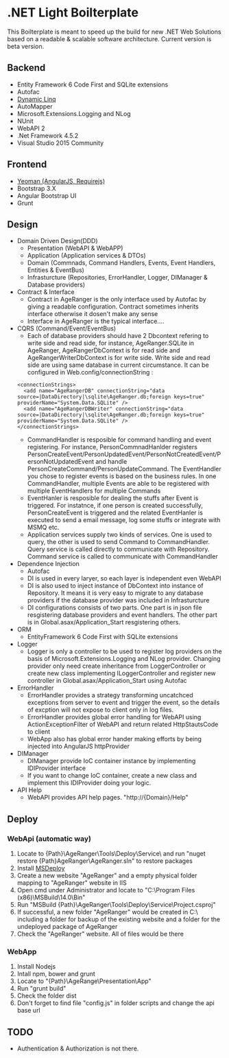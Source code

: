 # .NET Light Boilterplate 
This Boilterplate is meant to speed up the build for new .NET Web Solutions based on a readable & scalable software architecture. Current version is beta version. 
## Backend
- Entity Framework 6 Code First and SQLite extensions
- Autofac
- [Dynamic Linq](https://github.com/kahanu/System.Linq.Dynamic)
- AutoMapper
- Microsoft.Extensions.Logging and NLog
- NUnit
- WebAPI 2
- .Net Framework 4.5.2
- Visual Studio 2015 Community
## Frontend
- [Yeoman (AngularJS, Requirejs)](https://github.com/aaronallport/generator-angular-require)
- Bootstrap 3.X
- Angular Bootstrap UI
- Grunt
## Design 
- Domain Driven Design(DDD)
  - Presentation (WebAPI & WebAPP)
  - Application (Application services & DTOs)
  - Domain (Commnads, Command Handlers, Events, Event Handlers, Entities & EventBus)
  - Infrasturcture (Repositories, ErrorHandler, Logger, DIManager & Database providers)
- Contract & Interface
  - Contract in AgeRanger is the only interface used by Autofac by giving a readable configuration. Contract sometimes inherits interface otherwise it dosen't make any sense
  - Interface in AgeRanger is the typical interface....
- CQRS (Command/Event/EventBus)
  - Each of database providers should have 2 Dbcontext refering to write side and read side, for instance, AgeRanger.SQLite in AgeRanger, AgeRangerDbContext is for read side and AgeRangerWriterDbContext is for write side. Write side and read side are using same database in current circumstance. It can be configured in Web.config/connectionString :
  ```
  <connectionStrings>
    <add name="AgeRangerDB" connectionString="data source=|DataDirectory|\sqlite\AgeRanger.db;foreign keys=true" providerName="System.Data.SQLite" />
    <add name="AgeRangerDBWriter" connectionString="data source=|DataDirectory|\sqlite\AgeRanger.db;foreign keys=true" providerName="System.Data.SQLite" />
  </connectionStrings>
  ```
  - CommandHandler is resposible for command handling and event registering. For instance, PersonCommnadHanlder registers PersonCreateEvent/PersonUpdatedEvent/PersonNotCreatedEvent/PersonNotUpdatedEvent and handle PersonCreateCommand/PersonUpdateCommand. The EventHandler you chose to register events is based on the business rules. In one CommandHandler, multiple Events are able to be registered with multiple EventHandlers for multiple Commands
  - EventHanler is resposible for dealing the stuffs after Event is triggered. For instatnce, if one person is created successfully, PersonCreateEvent is triggered and the related EventHanler is executed to send a email message, log some stuffs or integrate with MSMQ etc.
  - Application services supply two kinds of services. One is used to query, the other is used to send Command to CommandHandler. Query service is called directly to communicate with Repository. Command service is called to communicate with CommandHandler
- Dependence Injection
  - Autofac
  - DI is used in every laryer, so each layer is independent even WebAPI
  - DI is also used to inject instance of DbContext into instance of Repository. It means it is very easy to migrate to any database providers if the database provider was included in Infrasturcture
  - DI configurations consists of two parts. One part is in json file resgistering database providers and event handlers. The other part is in Global.asax/Application_Start resgistering others.
- ORM
  - EntityFramework 6 Code First with SQLite extensions
- Logger
  - Logger is only a controller to be used to register log providers on the basis of Microsoft.Extensions.Logging and NLog provider. Changing provider only need create inheritance from LoggerController or create new class implementing ILoggerController and register new controller in Global.asax/Application_Start using Autofac
- ErrorHandler
  - ErrorHandler provides a strategy transforming uncatchced exceptions from server to event and trigger the event, so the details of excption will not expose to client only in log files.
  - ErrorHandler provides global error handling for WebAPI using ActionExceptionFilter of WebAPI and return related HttpStautsCode to client
  - WebApp also has global error hander making efforts by being injected into AngularJS httpProvider
- DIManager
  - DIManager provide IoC container instance by implementing IDIProvider interface
  - If you want to change IoC container, create a new class and implement this IDIProvider doing your logic.
- API Help
  - WebAPI provides API help pages. "http://{Domain}/Help"
## Deploy
### WebApi (automatic way)
1. Locate to {Path}\AgeRanger\Tools\Deploy\Service\ and run "nuget restore {Path}AgeRanger\AgeRanger.sln" to restore packages
2. Install [MSDeploy](https://www.iis.net/downloads/microsoft/web-deploy)
3. Create a new website "AgeRanger" and a empty physical folder mapping to "AgeRanger" website in IIS
4. Open cmd under Administrator and locate to "C:\Program Files (x86)\MSBuild\14.0\Bin"
5. Run "MSBuild {Path}\AgeRanger\Tools\Deploy\Service\Project.csproj"
6. If successful, a new folder "AgeRanger" would be created in C:\ including a folder for backup of the existing website and a folder for the undeployed package of AgeRanger
7. Check the "AgeRanger" website. All of files would be there
### WebApp
1. Install Nodejs
2. Intall npm, bower and grunt
3. Locate to "{Path}\AgeRange\Presentation\App"
4. Run "grunt build"
5. Check the folder dist
6. Don't forget to find file "config.js" in folder scripts and change the api base url
## TODO
- Authentication & Authorization is not there.
